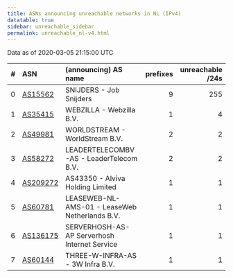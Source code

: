 ```yaml
---
title: ASNs announcing unreachable networks in NL (IPv4)
datatable: true
sidebar: unreachable_sidebar
permalink: unreachable_nl-v4.html
---
```


Data as of 2020-03-05 21:15:00 UTC


<div class="datatable-begin"></div>

|   # | ASN                                      | (announcing) AS name                           |   prefixes |   unreachable /24s |
|----:|:-----------------------------------------|:-----------------------------------------------|-----------:|-------------------:|
|   0 | [AS15562](unreachable_AS15562-v4.html)   | SNIJDERS - Job Snijders                        |          9 |                255 |
|   1 | [AS35415](unreachable_AS35415-v4.html)   | WEBZILLA - Webzilla B.V.                       |          1 |                  4 |
|   2 | [AS49981](unreachable_AS49981-v4.html)   | WORLDSTREAM - WorldStream B.V.                 |          2 |                  2 |
|   3 | [AS58272](unreachable_AS58272-v4.html)   | LEADERTELECOMBV-AS - LeaderTelecom B.V.        |          2 |                  2 |
|   4 | [AS209272](unreachable_AS209272-v4.html) | AS43350 - Alviva Holding Limited               |          1 |                  1 |
|   5 | [AS60781](unreachable_AS60781-v4.html)   | LEASEWEB-NL-AMS-01 - LeaseWeb Netherlands B.V. |          1 |                  1 |
|   6 | [AS136175](unreachable_AS136175-v4.html) | SERVERHOSH-AS-AP Serverhosh Internet Service   |          1 |                  1 |
|   7 | [AS60144](unreachable_AS60144-v4.html)   | THREE-W-INFRA-AS - 3W Infra B.V.               |          1 |                  1 |

<div class="datatable-end"></div>